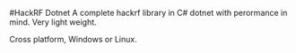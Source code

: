 #HackRF Dotnet
A complete hackrf library in C# dotnet with perormance in mind.
Very light weight.

Cross platform, Windows or Linux.
